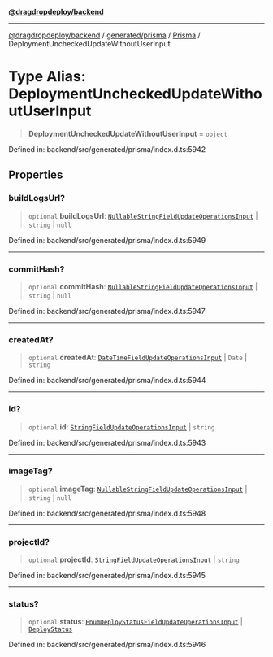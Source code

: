 [**@dragdropdeploy/backend**](../../../../../README.md)

***

[@dragdropdeploy/backend](../../../../../README.md) / [generated/prisma](../../../README.md) / [Prisma](../README.md) / DeploymentUncheckedUpdateWithoutUserInput

# Type Alias: DeploymentUncheckedUpdateWithoutUserInput

> **DeploymentUncheckedUpdateWithoutUserInput** = `object`

Defined in: backend/src/generated/prisma/index.d.ts:5942

## Properties

### buildLogsUrl?

> `optional` **buildLogsUrl**: [`NullableStringFieldUpdateOperationsInput`](NullableStringFieldUpdateOperationsInput.md) \| `string` \| `null`

Defined in: backend/src/generated/prisma/index.d.ts:5949

***

### commitHash?

> `optional` **commitHash**: [`NullableStringFieldUpdateOperationsInput`](NullableStringFieldUpdateOperationsInput.md) \| `string` \| `null`

Defined in: backend/src/generated/prisma/index.d.ts:5947

***

### createdAt?

> `optional` **createdAt**: [`DateTimeFieldUpdateOperationsInput`](DateTimeFieldUpdateOperationsInput.md) \| `Date` \| `string`

Defined in: backend/src/generated/prisma/index.d.ts:5944

***

### id?

> `optional` **id**: [`StringFieldUpdateOperationsInput`](StringFieldUpdateOperationsInput.md) \| `string`

Defined in: backend/src/generated/prisma/index.d.ts:5943

***

### imageTag?

> `optional` **imageTag**: [`NullableStringFieldUpdateOperationsInput`](NullableStringFieldUpdateOperationsInput.md) \| `string` \| `null`

Defined in: backend/src/generated/prisma/index.d.ts:5948

***

### projectId?

> `optional` **projectId**: [`StringFieldUpdateOperationsInput`](StringFieldUpdateOperationsInput.md) \| `string`

Defined in: backend/src/generated/prisma/index.d.ts:5945

***

### status?

> `optional` **status**: [`EnumDeployStatusFieldUpdateOperationsInput`](EnumDeployStatusFieldUpdateOperationsInput.md) \| [`DeployStatus`](../../$Enums/type-aliases/DeployStatus.md)

Defined in: backend/src/generated/prisma/index.d.ts:5946
